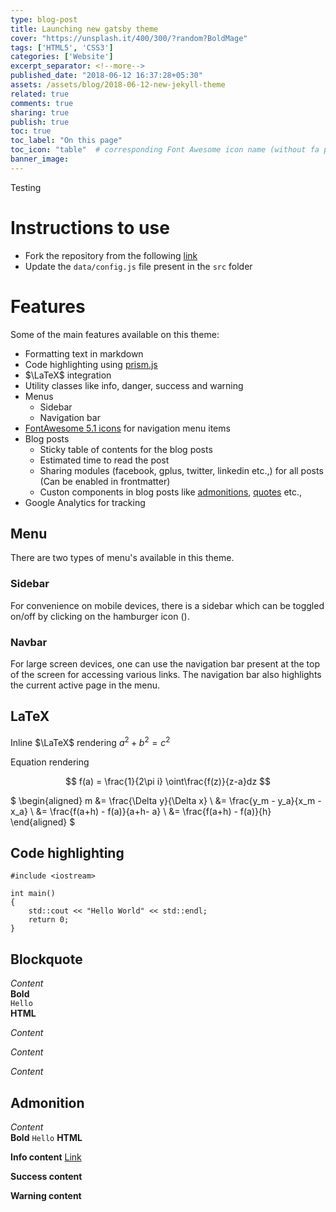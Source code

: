 ```yaml
---
type: blog-post
title: Launching new gatsby theme
cover: "https://unsplash.it/400/300/?random?BoldMage"
tags: ['HTML5', 'CSS3']
categories: ['Website']
excerpt_separator: <!--more-->
published_date: "2018-06-12 16:37:28+05:30"
assets: /assets/blog/2018-06-12-new-jekyll-theme
related: true
comments: true
sharing: true
publish: true
toc: true
toc_label: "On this page"
toc_icon: "table"  # corresponding Font Awesome icon name (without fa prefix)
banner_image: 
---
```


Testing <!--more-->

# Instructions to use

- Fork the repository from the following [link](https://github.com/sonapraneeth-a/gatsby-theme)
- Update the ```data/config.js``` file present in the ```src``` folder

# Features

Some of the main features available on this theme:
- Formatting text in markdown
- Code highlighting using [prism.js](http://prismjs.com/)
- $\LaTeX$ integration
- Utility classes like info, danger, success and warning
- Menus
    - Sidebar
    - Navigation bar
- [FontAwesome 5.1 icons](https://fontawesome.com/) for navigation menu items
- Blog posts
    - Sticky table of contents for the blog posts
    - Estimated time to read the post
    - Sharing modules (facebook, gplus, twitter, linkedin etc.,) for all posts (Can be enabled in frontmatter)
    - Custon components in blog posts like [admonitions](#admonition), [quotes](#blockquote) etc.,
- Google Analytics for tracking

## Menu

There are two types of menu's available in this theme.

### Sidebar

For convenience on mobile devices, there is a sidebar which can be toggled on/off by clicking on the hamburger icon (<i class="fa fa-bars"></i>).

### Navbar

For large screen devices, one can use the navigation bar present at the top of the screen for accessing various links. The navigation bar also highlights the current active page in the menu.

## LaTeX

Inline $\LaTeX$ rendering $a^2 + b^2 = c^2$

Equation rendering

$$
f(a) = \frac{1}{2\pi i} \oint\frac{f(z)}{z-a}dz
$$

$
\begin{aligned}
    m &= \frac{\Delta y}{\Delta x} \\
      &= \frac{y_m - y_a}{x_m - x_a} \\
      &= \frac{f(a+h) - f(a)}{a+h- a} \\
      &= \frac{f(a+h) - f(a)}{h}
\end{aligned}
$

## Code highlighting

```cpp{1,5-6}
#include <iostream>

int main()
{
    std::cout << "Hello World" << std::endl;
    return 0;
}
```

## Blockquote

<quote
    type="info"
    markdown=true>
*Content*  
**Bold**  
```Hello```  
<strong>HTML</strong>
</quote>

<quote
    type="danger"
    markdown=true>
*Content*  
</quote>

<quote
    type="success"
    markdown=true>
*Content*  
</quote>

<quote
    type="warning"
    markdown=true>
*Content*  
</quote>

## Admonition

<admonition 
    type="danger"
    markdown=true
    title="Danger">
*Content*  
**Bold**
```Hello```
<strong>HTML</strong>
</admonition>

<admonition 
    type="info"
    markdown=true
    title="Information">
**Info content**
[Link](https://www.google.co.in)
</admonition>

<admonition 
    type="success"
    markdown=true
    title="Success">
**Success content**
</admonition>

<admonition 
    type="warning"
    markdown=true
    title="Warning">
**Warning content**
</admonition>